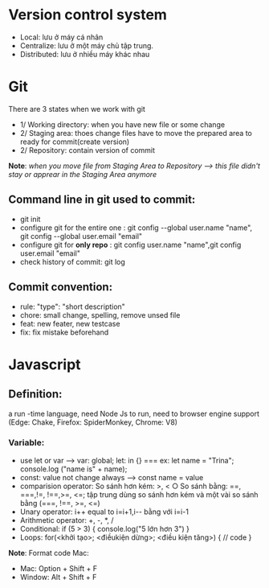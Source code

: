 # Version control system

- Local: lưu ở máy cá nhân
- Centralize: lưu ở một máy
chủ tập trung.
- Distributed: lưu ở nhiều
máy khác nhau

# Git

There are 3 states when we work with git
- 1/ Working directory: when you have new file or some change
- 2/ Staging area: thoes change files have to move the prepared area to ready for commit(create version)
- 2/ Repository: contain version of commit

**Note**: *when you move file from Staging Area to Repository --> this file didn't stay or apprear in the Staging Area anymore*

## Command line in git used to commit:
- git init
- configure git for the entire one : git config --global user.name "name", git config --global user.email "email"
- configure git for **only repo** : git config user.name "name",git config user.email "email"
- check history of commit: git log

## Commit convention:
- rule: "type": "short description"
- chore: small change, spelling, remove unsed file
- feat: new feater, new testcase
- fix: fix mistake beforehand

# Javascript

## Definition: 
a run -time language, need Node Js to run, need to browser engine support (Edge: Chake, Firefox: SpiderMonkey, Chrome: V8)

### Variable:
- use let or var --> var: global; let: in {} === ex: let name = "Trina"; console.log ("name is" + name);
- const: value not change always --> const name = value 
- comparision operator: So sánh hơn kém: >, <
○ So sánh bằng: ==, ===,!=, !==,>=, <=; tập trung dùng so sánh hơn
kém và một vài so sánh bằng (===,
!==, >=, <=)
- Unary operator: i++ equal to  i=i+1,i-- bằng với i=i-1
- Arithmetic operator: +, -, *, /
- Conditional: 
if (5 > 3) {
console.log("5 lớn hơn 3")
}
- Loops: for(<khởi tạo>; <điềukiện dừng>; <điều kiện tăng>) 
{
// code }

**Note**: Format code Mac: 
- Mac: Option + Shift + F
- Window: Alt + Shift + F